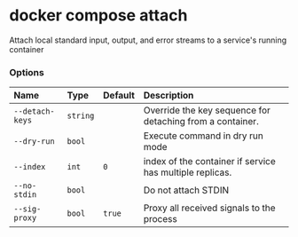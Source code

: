 # docker compose attach

<!---MARKER_GEN_START-->
Attach local standard input, output, and error streams to a service's running container

### Options

| Name            | Type     | Default | Description                                               |
|:----------------|:---------|:--------|:----------------------------------------------------------|
| `--detach-keys` | `string` |         | Override the key sequence for detaching from a container. |
| `--dry-run`     | `bool`   |         | Execute command in dry run mode                           |
| `--index`       | `int`    | `0`     | index of the container if service has multiple replicas.  |
| `--no-stdin`    | `bool`   |         | Do not attach STDIN                                       |
| `--sig-proxy`   | `bool`   | `true`  | Proxy all received signals to the process                 |


<!---MARKER_GEN_END-->
